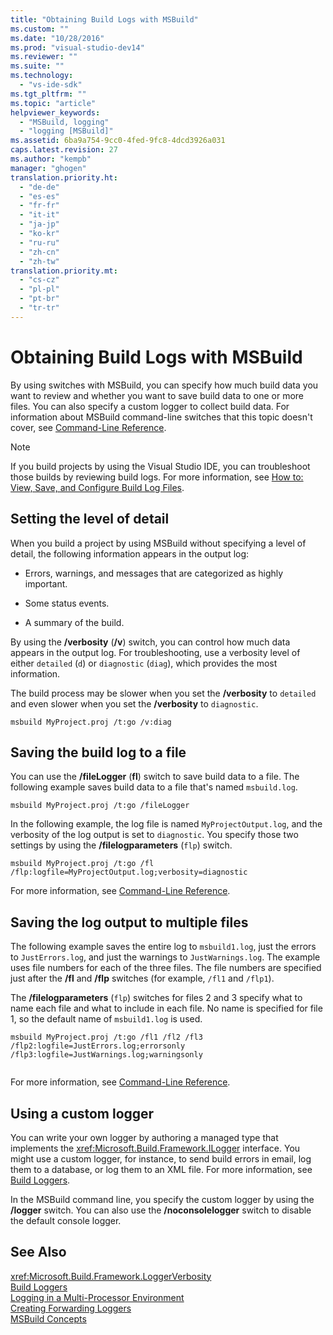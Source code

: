 ```yaml
---
title: "Obtaining Build Logs with MSBuild"
ms.custom: ""
ms.date: "10/28/2016"
ms.prod: "visual-studio-dev14"
ms.reviewer: ""
ms.suite: ""
ms.technology: 
  - "vs-ide-sdk"
ms.tgt_pltfrm: ""
ms.topic: "article"
helpviewer_keywords: 
  - "MSBuild, logging"
  - "logging [MSBuild]"
ms.assetid: 6ba9a754-9cc0-4fed-9fc8-4dcd3926a031
caps.latest.revision: 27
ms.author: "kempb"
manager: "ghogen"
translation.priority.ht: 
  - "de-de"
  - "es-es"
  - "fr-fr"
  - "it-it"
  - "ja-jp"
  - "ko-kr"
  - "ru-ru"
  - "zh-cn"
  - "zh-tw"
translation.priority.mt: 
  - "cs-cz"
  - "pl-pl"
  - "pt-br"
  - "tr-tr"
---
```

# Obtaining Build Logs with MSBuild
By using switches with MSBuild, you can specify how much build data you want to review and whether you want to save build data to one or more files. You can also specify a custom logger to collect build data. For information about MSBuild command-line switches that this topic doesn't cover, see [Command-Line Reference](../msbuild/msbuild-command-line-reference.md).  
  
> [!NOTE]
>  If you build projects by using the Visual Studio IDE, you can troubleshoot those builds by reviewing build logs. For more information, see [How to: View, Save, and Configure Build Log Files](../ide/how-to-view-save-and-configure-build-log-files.md).  
  
## Setting the level of detail  
 When you build a project by using MSBuild without specifying a level of detail, the following information appears in the output log:  
  
-   Errors, warnings, and messages that are categorized as highly important.  
  
-   Some status events.  
  
-   A summary of the build.  
  
 By using the **/verbosity** (**/v**) switch, you can control how much data appears in the output log. For troubleshooting, use a verbosity level of either `detailed` (`d`) or `diagnostic` (`diag`), which provides the most information.  
  
 The build process may be slower when you set the **/verbosity** to `detailed` and even slower when you set the **/verbosity** to `diagnostic`.  
  
```  
msbuild MyProject.proj /t:go /v:diag  
```  
  
## Saving the build log to a file  
 You can use the **/fileLogger** (**fl**) switch to save build data to a file. The following example saves build data to a file that's named `msbuild.log`.  
  
```  
msbuild MyProject.proj /t:go /fileLogger  
```  
  
 In the following example, the log file is named `MyProjectOutput.log`, and the verbosity of the log output is set to `diagnostic`. You specify those two settings by using the **/filelogparameters** (`flp`) switch.  
  
```  
msbuild MyProject.proj /t:go /fl /flp:logfile=MyProjectOutput.log;verbosity=diagnostic  
```  
  
 For more information, see [Command-Line Reference](../msbuild/msbuild-command-line-reference.md).  
  
## Saving the log output to multiple files  
 The following example saves the entire log to `msbuild1.log`, just the errors to `JustErrors.log`, and just the warnings to `JustWarnings.log`. The example uses file numbers for each of the three files. The file numbers are specified just after the **/fl** and **/flp** switches (for example, `/fl1` and `/flp1`).  
  
 The **/filelogparameters** (`flp`) switches for files 2 and 3 specify what to name each file and what to include in each file. No name is specified for file 1, so the default name of `msbuild1.log` is used.  
  
```  
msbuild MyProject.proj /t:go /fl1 /fl2 /fl3 /flp2:logfile=JustErrors.log;errorsonly /flp3:logfile=JustWarnings.log;warningsonly  
  
```  
  
 For more information, see [Command-Line Reference](../msbuild/msbuild-command-line-reference.md).  
  
## Using a custom logger  
 You can write your own logger by authoring a managed type that implements the <xref:Microsoft.Build.Framework.ILogger> interface. You might use a custom logger, for instance, to send build errors in email, log them to a database, or log them to an XML file. For more information, see [Build Loggers](../msbuild/build-loggers.md).  
  
 In the MSBuild command line, you specify the custom logger by using the **/logger** switch. You can also use the **/noconsolelogger** switch to disable the default console logger.  
  
## See Also  
 <xref:Microsoft.Build.Framework.LoggerVerbosity>   
 [Build Loggers](../msbuild/build-loggers.md)   
 [Logging in a Multi-Processor Environment](../msbuild/logging-in-a-multi-processor-environment.md)   
 [Creating Forwarding Loggers](../msbuild/creating-forwarding-loggers.md)   
 [MSBuild Concepts](../msbuild/msbuild-concepts.md)